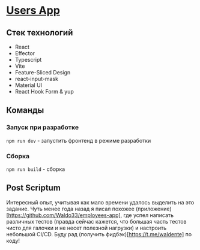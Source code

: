 # [Users App](https://users-app-waldo33.netlify.app/users)

## Стек технологий
- React
- Effector
- Typescript
- Vite
- Feature-Sliced Design
- react-input-mask
- Material UI
- React Hook Form & yup

## Команды

### Запуск при разработке
`npm run dev` - запустить фронтенд в режиме разработки

### Сборка
`npm run build` - сборка

## Post Scriptum
Интересный опыт, учитывая как мало времени удалось выделить на это задание. Чуть менее года назад я писал похожее (приложение)[https://github.com/Waldo33/employees-app], где успел написать различных тестов (правда сейчас кажется, что большая часть тестов чисто для галочки и не несет полезной нагрузки) и настроить небольшой CI/CD.
Буду рад (получить фидбэк)[https://t.me/waldente] по коду!
